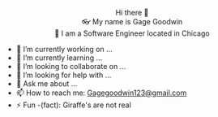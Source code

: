 <p align="center">
   Hi there 👋
   <br>
   👓 My name is Gage Goodwin
   <br>
   🔨 I am a Software Engineer located in Chicago
</p>

- 🔭 I’m currently working on ...
- 🌱 I’m currently learning ...
- 👯 I’m looking to collaborate on ...
- 🤔 I’m looking for help with ...
- 💬 Ask me about ...
- 📫 How to reach me: Gagegoodwin123@gmail.com
- ⚡ Fun -(fact): Giraffe's are not real 
